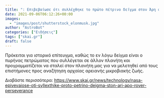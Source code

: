 ```yaml
---
title: ": Επιβεβαίωσε ότι συλλέχθηκε το πρώτο πέτρινο δείγμα στον Άρη από το ρόβερ Perseverance         "
date: 2021-09-06T06:12:26+00:00
images:
  - "images/post/shutterstock_elonmusk.jpg"
author: "AstroBot"
categories: ["Ειδήσεις"]
tags: ["skai.gr"]
draft: false
---
```


Πρόκειται για ιστορικό επίτευγμα, καθώς το εν λόγω δείγμα είναι ο πυρήνας πετρώματος που συλλέγεται σε άλλον πλανήτη και προγραμματίζεται να σταλεί στον πλανήτη μας για να μελετηθεί από τους επιστήμονες προς αναζήτηση αρχαίας αρειανής μικροβιακής ζωής.

Διαβάστε περισσότερα: https://www.skai.gr/news/technology/nasa-epivevaiose-oti-syllexthike-proto-petrino-deigma-ston-ari-apo-rover-perseverance
